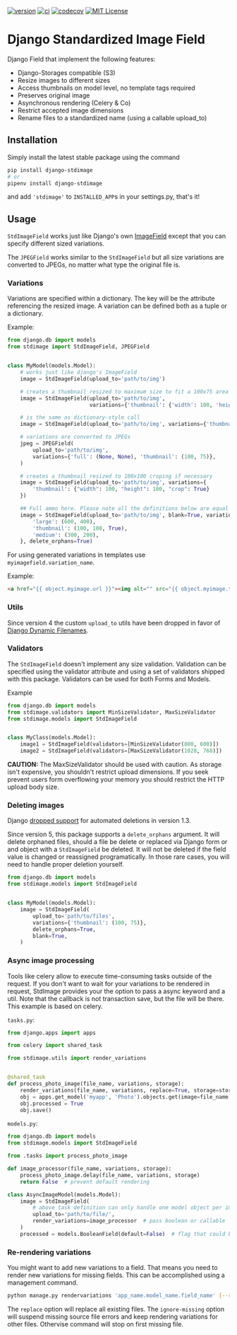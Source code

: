 [![version](https://img.shields.io/pypi/v/django-stdimage.svg)](https://pypi.python.org/pypi/django-stdimage/)
[![ci](https://api.travis-ci.org/codingjoe/django-stdimage.svg?branch=master)](https://travis-ci.org/codingjoe/django-stdimage)
[![codecov](https://codecov.io/gh/codingjoe/django-stdimage/branch/master/graph/badge.svg)](https://codecov.io/gh/codingjoe/django-stdimage)
[![MIT License](https://img.shields.io/badge/license-MIT-blue.svg)](LICENSE)

# Django Standardized Image Field

Django Field that implement the following features:

* Django-Storages compatible (S3)
* Resize images to different sizes
* Access thumbnails on model level, no template tags required
* Preserves original image
* Asynchronous rendering (Celery & Co)
* Restrict accepted image dimensions
* Rename files to a standardized name (using a callable upload_to)

## Installation

Simply install the latest stable package using the command

```bash
pip install django-stdimage
# or
pipenv install django-stdimage
```

and add `'stdimage'` to `INSTALLED_APP`s in your settings.py, that's it!

## Usage

`StdImageField` works just like Django's own
[ImageField](https://docs.djangoproject.com/en/dev/ref/models/fields/#imagefield)
except that you can specify different sized variations.

The `JPEGField` works similar to the `StdImageField` but all size variations are
converted to JPEGs, no matter what type the original file is.

### Variations

Variations are specified within a dictionary. The key will be the attribute referencing the resized image.
A variation can be defined both as a tuple or a dictionary.

Example:

```python
from django.db import models
from stdimage import StdImageField, JPEGField


class MyModel(models.Model):
    # works just like django's ImageField
    image = StdImageField(upload_to='path/to/img')

    # creates a thumbnail resized to maximum size to fit a 100x75 area
    image = StdImageField(upload_to='path/to/img',
                          variations={'thumbnail': {'width': 100, 'height': 75}})

    # is the same as dictionary-style call
    image = StdImageField(upload_to='path/to/img', variations={'thumbnail': (100, 75)})

    # variations are converted to JPEGs
    jpeg = JPEGField(
        upload_to='path/to/img',
        variations={'full': (None, None), 'thumbnail': (100, 75)},
    )

    # creates a thumbnail resized to 100x100 croping if necessary
    image = StdImageField(upload_to='path/to/img', variations={
        'thumbnail': {"width": 100, "height": 100, "crop": True}
    })

    ## Full ammo here. Please note all the definitions below are equal
    image = StdImageField(upload_to='path/to/img', blank=True, variations={
        'large': (600, 400),
        'thumbnail': (100, 100, True),
        'medium': (300, 200),
    }, delete_orphans=True)
```

For using generated variations in templates use `myimagefield.variation_name`.

Example:

```html
<a href="{{ object.myimage.url }}"><img alt="" src="{{ object.myimage.thumbnail.url }}"/></a>
```

### Utils

Since version 4 the custom `upload_to` utils have been dropped in favor of
[Django Dynamic Filenames][dynamic_filenames].

[dynamic_filenames]: https://github.com/codingjoe/django-dynamic-filenames

### Validators
The `StdImageField` doesn't implement any size validation. Validation can be specified using the validator attribute
and using a set of validators shipped with this package.
Validators can be used for both Forms and Models.

Example

```python
from django.db import models
from stdimage.validators import MinSizeValidator, MaxSizeValidator
from stdimage.models import StdImageField


class MyClass(models.Model):
    image1 = StdImageField(validators=[MinSizeValidator(800, 600)])
    image2 = StdImageField(validators=[MaxSizeValidator(1028, 768)])
```

**CAUTION:** The MaxSizeValidator should be used with caution.
As storage isn't expensive, you shouldn't restrict upload dimensions.
If you seek prevent users form overflowing your memory you should restrict the HTTP upload body size.

### Deleting images

Django [dropped support](https://docs.djangoproject.com/en/dev/releases/1.3/#deleting-a-model-doesn-t-delete-associated-files)
for automated deletions in version 1.3.

Since version 5, this package supports a `delete_orphans` argument. It will delete
orphaned files, should a file be delete or replaced via Django form or and object with
a `StdImageField` be deleted. It will not be deleted if the field value is changed or
reassigned programatically. In those rare cases, you will need to handle proper deletion
yourself.

```python
from django.db import models
from stdimage.models import StdImageField


class MyModel(models.Model):
    image = StdImageField(
        upload_to='path/to/files',
        variations={'thumbnail': (100, 75)},
        delete_orphans=True,
        blank=True,
    )
```

### Async image processing
Tools like celery allow to execute time-consuming tasks outside of the request. If you don't want
to wait for your variations to be rendered in request, StdImage provides your the option to pass a
async keyword and a util.
Note that the callback is not transaction save, but the file will be there.
This example is based on celery.

`tasks.py`:
```python
from django.apps import apps

from celery import shared_task

from stdimage.utils import render_variations


@shared_task
def process_photo_image(file_name, variations, storage):
    render_variations(file_name, variations, replace=True, storage=storage)
    obj = apps.get_model('myapp', 'Photo').objects.get(image=file_name)
    obj.processed = True
    obj.save()
```

`models.py`:
```python
from django.db import models
from stdimage.models import StdImageField

from .tasks import process_photo_image

def image_processor(file_name, variations, storage):
    process_photo_image.delay(file_name, variations, storage)
    return False  # prevent default rendering

class AsyncImageModel(models.Model):
    image = StdImageField(
        # above task definition can only handle one model object per image filename
        upload_to='path/to/file/',
        render_variations=image_processor  # pass boolean or callable
    )
    processed = models.BooleanField(default=False)  # flag that could be used for view querysets
```

### Re-rendering variations
You might want to add new variations to a field. That means you need to render new variations for missing fields.
This can be accomplished using a management command.
```bash
python manage.py rendervariations 'app_name.model_name.field_name' [--replace] [-i/--ignore-missing]
```
The `replace` option will replace all existing files.
The `ignore-missing` option will suspend missing source file errors and keep
rendering variations for other files. Othervise command will stop on first
missing file.
